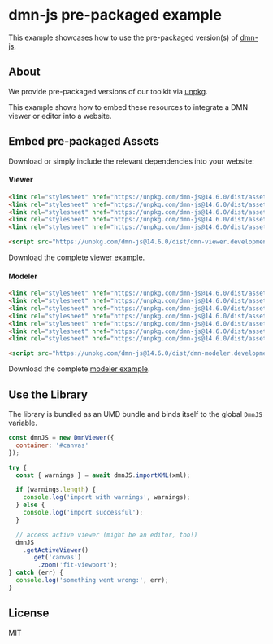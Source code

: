 # dmn-js pre-packaged example

This example showcases how to use the pre-packaged version(s) of [dmn-js](https://github.com/bpmn-io/dmn-js).


## About

We provide pre-packaged versions of our toolkit via [unpkg](https://unpkg.com/dmn-js/dist/).

This example shows how to embed these resources to integrate a DMN viewer or editor
into a website.


## Embed pre-packaged Assets

Download or simply include the relevant dependencies into your website:

#### Viewer

```html
<link rel="stylesheet" href="https://unpkg.com/dmn-js@14.6.0/dist/assets/dmn-js-drd.css">
<link rel="stylesheet" href="https://unpkg.com/dmn-js@14.6.0/dist/assets/dmn-js-decision-table.css">
<link rel="stylesheet" href="https://unpkg.com/dmn-js@14.6.0/dist/assets/dmn-js-literal-expression.css">
<link rel="stylesheet" href="https://unpkg.com/dmn-js@14.6.0/dist/assets/dmn-js-shared.css">
<link rel="stylesheet" href="https://unpkg.com/dmn-js@14.6.0/dist/assets/dmn-font/css/dmn.css">

<script src="https://unpkg.com/dmn-js@14.6.0/dist/dmn-viewer.development.js"></script>
```

Download the complete [viewer example](https://cdn.staticaly.com/gh/bpmn-io/dmn-js-examples/master/starter/viewer.html).

#### Modeler

```html
<link rel="stylesheet" href="https://unpkg.com/dmn-js@14.6.0/dist/assets/diagram-js.css">
<link rel="stylesheet" href="https://unpkg.com/dmn-js@14.6.0/dist/assets/dmn-js-shared.css">
<link rel="stylesheet" href="https://unpkg.com/dmn-js@14.6.0/dist/assets/dmn-js-drd.css">
<link rel="stylesheet" href="https://unpkg.com/dmn-js@14.6.0/dist/assets/dmn-js-decision-table.css">
<link rel="stylesheet" href="https://unpkg.com/dmn-js@14.6.0/dist/assets/dmn-js-decision-table-controls.css">
<link rel="stylesheet" href="https://unpkg.com/dmn-js@14.6.0/dist/assets/dmn-js-literal-expression.css">
<link rel="stylesheet" href="https://unpkg.com/dmn-js@14.6.0/dist/assets/dmn-font/css/dmn.css">

<script src="https://unpkg.com/dmn-js@14.6.0/dist/dmn-modeler.development.js"></script>
```

Download the complete [modeler example](https://cdn.staticaly.com/gh/bpmn-io/dmn-js-examples/master/starter/modeler.html).


## Use the Library

The library is bundled as an UMD bundle and binds itself to the global `DmnJS`
variable.

```javascript
const dmnJS = new DmnViewer({
  container: '#canvas'
});

try {
  const { warnings } = await dmnJS.importXML(xml);

  if (warnings.length) {
    console.log('import with warnings', warnings);
  } else {
    console.log('import successful');
  }

  // access active viewer (might be an editor, too!)
  dmnJS
    .getActiveViewer()
      .get('canvas')
        .zoom('fit-viewport');
} catch (err) {
  console.log('something went wrong:', err);
}
```

## License

MIT
